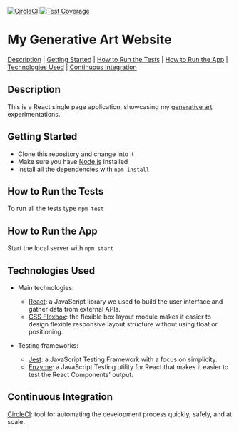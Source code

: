 [![CircleCI](https://circleci.com/gh/AndreaDiotallevi/website.svg?style=shield)](https://circleci.com/gh/AndreaDiotallevi/website) [![Test Coverage](https://api.codeclimate.com/v1/badges/5c59bd9060d52a0a8f65/test_coverage)](https://codeclimate.com/github/AndreaDiotallevi/website/test_coverage)

# My Generative Art Website

[Description](#description) | [Getting Started](#getting-started) | [How to Run the Tests](#how-to-run-the-tests) | [How to Run the App](#how-to-run-the-app) | [Technologies Used](#technologies-used) | [Continuous Integration](#continuous-integration)

## Description

This is a React single page application, showcasing my [generative art](https://github.com/AndreaDiotallevi/generative-art) experimentations.

## Getting Started

* Clone this repository and change into it
* Make sure you have [Node.js](https://nodejs.org/en/download/) installed
* Install all the dependencies with ```npm install```

## How to Run the Tests

To run all the tests type ```npm test```

## How to Run the App

Start the local server with ```npm start```

## Technologies Used

- Main technologies:
  * [React](https://reactjs.org/): a JavaScript library we used to build the user interface and gather data from external APIs.
  * [CSS Flexbox](https://developer.mozilla.org/en-US/docs/Web/CSS/CSS_Flexible_Box_Layout/Basic_Concepts_of_Flexbox): the flexible box layout module makes it easier to design flexible responsive layout structure without using float or positioning.
  
- Testing frameworks:
  * [Jest](https://jestjs.io/): a JavaScript Testing Framework with a focus on simplicity.
  * [Enzyme](https://www.npmjs.com/package/enzyme): a JavaScript Testing utility for React that makes it easier to test the React Components' output.
  
## Continuous Integration

[CircleCI](https://circleci.com/): tool for automating the development process quickly, safely, and at scale.
